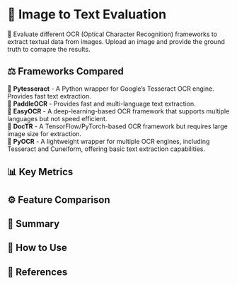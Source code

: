 # 📄 Image to Text Evaluation
🚀 Evaluate different OCR (Optical Character Recognition) frameworks to extract textual data from images. Upload an image and provide the ground truth to comapre the results.

##  ⚖️ Frameworks Compared
📌 **Pytesseract** - A Python wrapper for Google’s Tesseract OCR engine. Provides fast text extraction.  
📌 **PaddleOCR** - Provides fast and multi-language text extraction.  
📌 **EasyOCR** - A deep-learning-based OCR framework that supports multiple languages but not speed efficient.  
📌 **DocTR** - A TensorFlow/PyTorch-based OCR framework but requires large image size for extraction.  
📌 **PyOCR** - A lightweight wrapper for multiple OCR engines, including Tesseract and Cuneiform, offering basic text extraction capabilities.  

## 📊 Key Metrics

## ⚙️ Feature Comparison

## 🎯 Summary

## 🚀 How to Use

## 🔗 References
